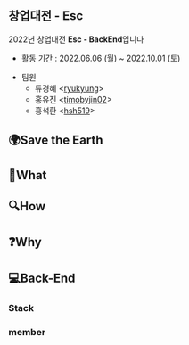 ## 창업대전 - Esc
2022년 창업대전 **Esc - BackEnd**입니다  
 
- 활동 기간 : 2022.06.06 (월) ~ 2022.10.01 (토)

* 팀원   
  * 류경혜 <[ryukyung](https://github.com/ryukyung)>
  * 홍유진 <[timobyjin02](https://github.com/timobyjin02)>
  * 홍석환 <[hsh519](https://github.com/hsh519)>


## 🌍Save the Earth

## 🤔What 


## 🔍How


## ❓Why


## 💻Back-End     
### Stack
### member



